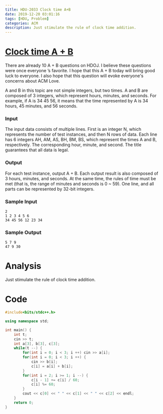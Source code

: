 ```yaml
---
title: HDU-2033 Clock time A+B
date: 2019-12-20 03:01:16
tags: [HDU, Problem]
categories: ACM
description: Just stimulate the rule of clock time addition.
---
```


# [Clock time A + B](http://acm.hdu.edu.cn/showproblem.php?pid=2033) 

There are already 10 A + B questions on HDOJ. I believe these questions were once everyone ’s favorite. I hope that this A + B today will bring good luck to everyone. I also hope that this question will evoke everyone's concerns about ACM Love.

<!--more-->

A and B in this topic are not simple integers, but two times. A and B are composed of 3 integers, which represent hours, minutes, and seconds. For example, if A is 34 45 56, it means that the time represented by A is 34 hours, 45 minutes, and 56 seconds.

### Input

The input data consists of multiple lines. First is an integer N, which represents the number of test instances, and then N rows of data. Each line has 6 integers AH, AM, AS, BH, BM, BS, which represent the times A and B, respectively. The corresponding hour, minute, and second. The title guarantees that all data is legal.

### Output

For each test instance, output A + B. Each output result is also composed of 3 hours, minutes, and seconds. At the same time, the rules of time must be met (that is, the range of minutes and seconds is 0 ~ 59). One line, and all parts can be represented by 32-bit integers.

### Sample Input

```
2
1 2 3 4 5 6
34 45 56 12 23 34
```

### Sample Output

```
5 7 9
47 9 30
```

# Analysis 

Just stimulate the rule of clock time addition.

# Code

```c++
#include<bits/stdc++.h>

using namespace std;

int main() {
	int t;
	cin >> t;
	int a[3], b[3], c[3];
	while(t --) {
		for(int i = 0; i < 3; i ++) cin >> a[i];
		for(int i = 0; i < 3; i ++) {
			cin >> b[i];
			c[i] = a[i] + b[i];
		} 
		for(int i = 2; i >= 1; i --) {
			c[i - 1] += c[i] / 60;
			c[i] %= 60;
		}
		cout << c[0] << " " << c[1] << " " << c[2] << endl;
	}
	return 0;
}
```